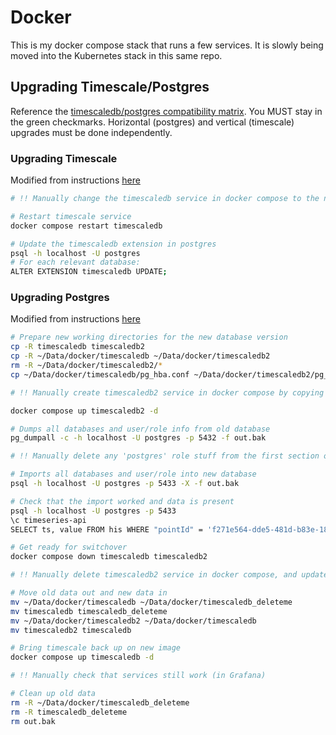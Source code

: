 # Docker
This is my docker compose stack that runs a few services. It is slowly being moved into the Kubernetes stack in this same repo.

## Upgrading Timescale/Postgres
Reference the [timescaledb/postgres compatibility matrix](https://docs.tigerdata.com/self-hosted/latest/upgrades/upgrade-pg/#plan-your-upgrade-path). You MUST stay in the green checkmarks. Horizontal (postgres) and vertical (timescale) upgrades must be done independently.

### Upgrading Timescale
Modified from instructions [here](https://docs.tigerdata.com/self-hosted/latest/upgrades/upgrade-docker/)
```bash
# !! Manually change the timescaledb service in docker compose to the newest timescale image for the same postgres

# Restart timescale service
docker compose restart timescaledb

# Update the timescaledb extension in postgres
psql -h localhost -U postgres
# For each relevant database:
ALTER EXTENSION timescaledb UPDATE;
```

### Upgrading Postgres
Modified from instructions [here](https://docs.tigerdata.com/self-hosted/latest/backup-and-restore/logical-backup/#back-up-and-restore-an-entire-database)
```bash
# Prepare new working directories for the new database version
cp -R timescaledb timescaledb2
cp -R ~/Data/docker/timescaledb ~/Data/docker/timescaledb2
rm -R ~/Data/docker/timescaledb2/*
cp ~/Data/docker/timescaledb/pg_hba.conf ~/Data/docker/timescaledb2/pg_hba.conf

# !! Manually create timescaledb2 service in docker compose by copying timescaledb, pointing volume mounts to new directories, and changing host port to 5433

docker compose up timescaledb2 -d

# Dumps all databases and user/role info from old database
pg_dumpall -c -h localhost -U postgres -p 5432 -f out.bak

# !! Manually delete any 'postgres' role stuff from the first section of out.bak

# Imports all databases and user/role into new database
psql -h localhost -U postgres -p 5433 -X -f out.bak

# Check that the import worked and data is present
psql -h localhost -U postgres -p 5433
\c timeseries-api
SELECT ts, value FROM his WHERE "pointId" = 'f271e564-dde5-481d-b83e-1840f0b30ace' ORDER BY ts DESC LIMIT 1;

# Get ready for switchover
docker compose down timescaledb timescaledb2

# !! Manually delete timescaledb2 service in docker compose, and update timescaledb service to new image

# Move old data out and new data in
mv ~/Data/docker/timescaledb ~/Data/docker/timescaledb_deleteme
mv timescaledb timescaledb_deleteme
mv ~/Data/docker/timescaledb2 ~/Data/docker/timescaledb
mv timescaledb2 timescaledb

# Bring timescale back up on new image
docker compose up timescaledb -d

# !! Manually check that services still work (in Grafana)

# Clean up old data
rm -R ~/Data/docker/timescaledb_deleteme
rm -R timescaledb_deleteme
rm out.bak
```
